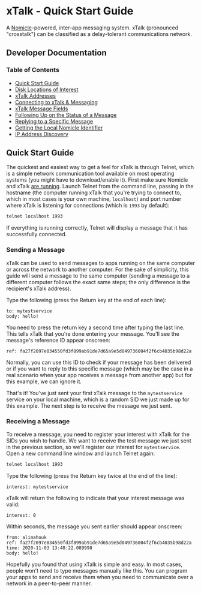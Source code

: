 # xTalk - Quick Start Guide

A [Nomicle](https://github.com/alimahouk/nomicle)-powered, inter-app messaging system. xTalk (pronounced "crosstalk") can be classified as a delay-tolerant communications network.

## Developer Documentation

### Table of Contents

- [Quick Start Guide](#quick-start-guide)
- [Disk Locations of Interest](disklocations.md)
- [xTalk Addresses](addressing.md)
- [Connecting to xTalk & Messaging](connecting.md)
- [xTalk Message Fields](fields.md)
- [Following Up on the Status of a Message](followup.md)
- [Replying to a Specific Message](replying.md)
- [Getting the Local Nomicle Identifier](localidentifier.md)
- [IP Address Discovery](ipdiscovery.md)

## Quick Start Guide

The quickest and easiest way to get a feel for xTalk is through Telnet, which is a simple network communication tool available on most operating systems (you might have to download/enable it). First make sure Nomicle and xTalk [are running](tutorial.md). Launch Telnet from the command line, passing in the hostname (the computer running xTalk that you're trying to connect to, which in most cases is your own machine, `localhost`) and port number where xTalk is listening for connections (which is `1993` by default):

```bash
telnet localhost 1993
```

If everything is running correctly, Telnet will display a message that it has successfully connected.

### Sending a Message

xTalk can be used to send messages to apps running on the same computer or across the network to another computer. For the sake of simplicity, this guide will send a message to the same computer (sending a message to a different computer follows the exact same steps; the only difference is the recipient's xTalk address).

Type the following (press the Return key at the end of each line):

```
to: mytestservice
body: hello!
```

You need to press the return key a second time after typing the last line. This tells xTalk that you're done entering your message. You'll see the message's reference ID appear onscreen:

```
ref: fa27f2097e034550fd3f899ab91de7d65a9e5d049736004f2f6cb4035b98d22a
```

Normally, you can use this ID to check if your message has been delivered or if you want to reply to this specific message (which may be the case in a real scenario when your app receives a message from another app) but for this example, we can ignore it.

That's it! You've just sent your first xTalk message to the `mytestservice` service on your local machine, which is a random SID we just made up for this example. The next step is to receive the message we just sent.

### Receiving a Message

To receive a message, you need to register your interest with xTalk for the SIDs you wish to handle. We want to receive the test message we just sent in the previous section, so we'll register our interest for `mytestservice`. Open a new command line window and launch Telnet again:

```bash
telnet localhost 1993
```

Type the following (press the Return key twice at the end of the line):

```
interest: mytestservice
```

xTalk will return the following to indicate that your interest message was valid:

```
interest: 0
```

Within seconds, the message you sent earlier should appear onscreen:

```
from: alimahouk
ref: fa27f2097e034550fd3f899ab91de7d65a9e5d049736004f2f6cb4035b98d22a
time: 2020-11-03 13:48:22.089998
body: hello!
```

Hopefully you found that using xTalk is simple and easy. In most cases, people won't need to type messages manually like this. You can program your apps to send and receive them when you need to communicate over a network in a peer-to-peer manner.
